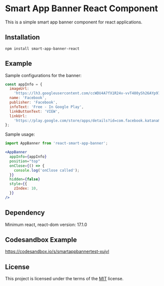 # Smart App Banner React Component

This is a simple smart app banner component for react applications.

## Installation

`npm install smart-app-banner-react`

## Example

Sample configurations for the banner:

```javascript
const appInfo = {
  imageUrl:
    'https://lh3.googleusercontent.com/ccWDU4A7fX1R24v-vvT480ySh26AYp97g1VrIB_FIdjRcuQB2JP2WdY7h_wVVAeSpg=s360-rw',
  name: 'Facebook',
  publisher: 'Facebook',
  infoText: 'Free - In Google Play',
  linkButtonText: 'VIEW',
  linkUrl:
    'https://play.google.com/store/apps/details?id=com.facebook.katana&hl=en',
};
```

Sample usage:

```javascript
import AppBanner from 'react-smart-app-banner';
```

```jsx
<AppBanner
  appInfo={appInfo}
  position="top"
  onClose={() => {
    console.log('onClose called');
  }}
  hidden={false}
  style={{
    zIndex: 10,
  }}
/>
```

## Dependency

Minimum react, react-dom version: 17.1.0

## Codesandbox Example

https://codesandbox.io/s/smartappbannertest-xujvl

## License

This project is licensed under the terms of the [MIT](https://github.com/ahmetkapusuz/smart-app-banner-react/blob/master/LICENSE) license.
